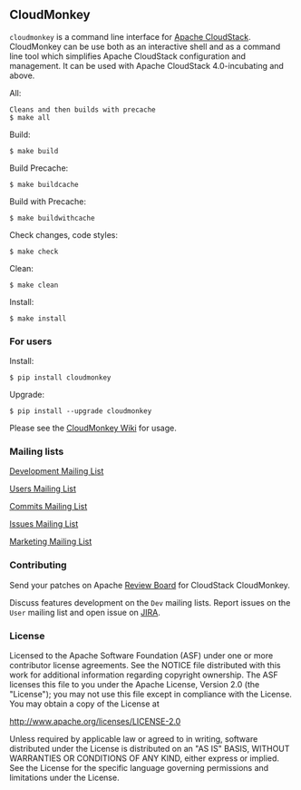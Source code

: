## CloudMonkey

`cloudmonkey` is a command line interface for [Apache CloudStack](http://cloudstack.apache.org).
CloudMonkey can be use both as an interactive shell and as a command line tool
which simplifies Apache CloudStack configuration and management. It can be used
with Apache CloudStack 4.0-incubating and above.

All:

    Cleans and then builds with precache
    $ make all

Build:

    $ make build

Build Precache:

    $ make buildcache

Build with Precache:

    $ make buildwithcache

Check changes, code styles:

    $ make check

Clean:

    $ make clean

Install:

    $ make install

### For users

Install:

    $ pip install cloudmonkey

Upgrade:

    $ pip install --upgrade cloudmonkey

Please see the [CloudMonkey Wiki](https://cwiki.apache.org/confluence/display/CLOUDSTACK/CloudStack+cloudmonkey+CLI) for usage.

### Mailing lists

[Development Mailing List](mailto:dev-subscribe@cloudstack.apache.org)

[Users Mailing List](mailto:users-subscribe@cloudstack.apache.org)

[Commits Mailing List](mailto:commits-subscribe@cloudstack.apache.org)

[Issues Mailing List](mailto:issues-subscribe@cloudstack.apache.org)

[Marketing Mailing List](mailto:marketing-subscribe@cloudstack.apache.org)

### Contributing

Send your patches on Apache [Review Board](https://reviews.apache.org/groups/cloudstack/)
for CloudStack CloudMonkey.

Discuss features development on the `Dev` mailing lists.
Report issues on the `User` mailing list and open issue on [JIRA](http://issues.apache.org/jira/browse/CLOUDSTACK).

### License

Licensed to the Apache Software Foundation (ASF) under one
or more contributor license agreements.  See the NOTICE file
distributed with this work for additional information
regarding copyright ownership.  The ASF licenses this file
to you under the Apache License, Version 2.0 (the
"License"); you may not use this file except in compliance
with the License.  You may obtain a copy of the License at

  http://www.apache.org/licenses/LICENSE-2.0

Unless required by applicable law or agreed to in writing,
software distributed under the License is distributed on an
"AS IS" BASIS, WITHOUT WARRANTIES OR CONDITIONS OF ANY
KIND, either express or implied.  See the License for the
specific language governing permissions and limitations
under the License.
